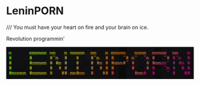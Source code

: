 # LeninPORN
/// You must have your heart on fire and your brain on ice.

<b></b>
<p>Revolution programmin'</p>
<img src=https://github.com/Enteller/LENINPORN/blob/master/leninporn.png>

